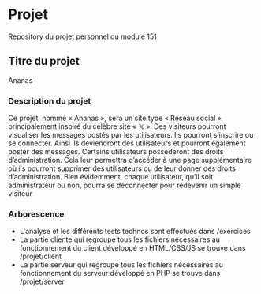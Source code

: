 # Projet
Repository du projet personnel du module 151

## Titre du projet
Ananas

### Description du projet
Ce projet, nommé « Ananas », sera un site type « Réseau social » principalement inspiré du célèbre site « 𝕏 ».
Des visiteurs pourront visualiser les messages postés par les utilisateurs. Ils pourront s’inscrire ou se connecter. Ainsi ils deviendront des utilisateurs et pourront également poster des messages.
Certains utilisateurs possèderont des droits d’administration. Cela leur permettra d’accéder à une page supplémentaire où ils pourront supprimer des utilisateurs ou de leur donner des droits d’administration.
Bien évidemment, chaque utilisateur, qu’il soit administrateur ou non, pourra se déconnecter pour redevenir un simple visiteur


### Arborescence
- L'analyse et les différents tests technos sont effectués dans /exercices
- La partie cliente qui regroupe tous les fichiers nécessaires au fonctionnement du client développé en HTML/CSS/JS se trouve dans /projet/client </br>
- La partie serveur qui regroupe tous les fichiers nécessaires au fonctionnement du serveur développé en PHP se trouve dans /projet/server


